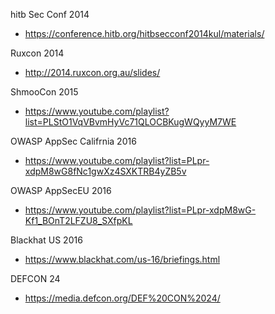 hitb Sec Conf 2014
* https://conference.hitb.org/hitbsecconf2014kul/materials/

Ruxcon 2014
* http://2014.ruxcon.org.au/slides/

ShmooCon 2015
* https://www.youtube.com/playlist?list=PLStO1VqVBvmHyVc71QLOCBKugWQyyM7WE

OWASP AppSec Califrnia 2016
* https://www.youtube.com/playlist?list=PLpr-xdpM8wG8fNc1gwXz4SXKTRB4yZB5v

OWASP AppSecEU 2016
* https://www.youtube.com/playlist?list=PLpr-xdpM8wG-Kf1_BOnT2LFZU8_SXfpKL

Blackhat US 2016
* https://www.blackhat.com/us-16/briefings.html

DEFCON 24
* https://media.defcon.org/DEF%20CON%2024/
